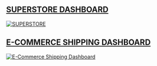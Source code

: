 ## [SUPERSTORE DASHBOARD](https://public.tableau.com/app/profile/xavierina/viz/Superstore_16792549282450/SUPERSTORE)
[![SUPERSTORE](https://user-images.githubusercontent.com/128254932/226599771-f5d8aa60-f9dd-4ba1-809e-a1e745d1e4fe.png)](https://public.tableau.com/app/profile/xavierina/viz/Superstore_16792549282450/SUPERSTORE)

## [E-COMMERCE SHIPPING DASHBOARD](https://public.tableau.com/app/profile/xavierina/viz/E-CommerceShipping/Dashboard1)
[![E-Commerce Shipping Dashboard](https://user-images.githubusercontent.com/128254932/226599781-d88d338a-e9e4-4b31-b9f9-6b05ccf6f8fd.png)](https://public.tableau.com/app/profile/xavierina/viz/E-CommerceShipping/Dashboard1)
